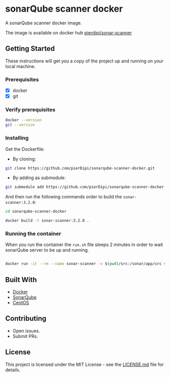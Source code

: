 # sonarQube scanner docker

A sonarQube scanner docker image.

The image is available on docker hub [pierdipi/sonar-scanner](https://hub.docker.com/r/pierdipi/sonar-scanner)

## Getting Started

These instructions will get you a copy of the project up and running on your local machine.

### Prerequisites

- [x] docker
- [x] git

### Verify prerequisites

```bash
docker --version
git --version
```

### Installing

Get the Dockerfile:

* By cloning: 
```bash 
git clone https://github.com/pierDipi/sonarqube-scanner-docker.git
```
* By adding as submodule:
```bash 
git submodule add https://github.com/pierDipi/sonarqube-scanner-docker.git
```
And then run the following commands order to build the `sonar-scanner:3.2.0`:

```bash
cd sonarqube-scanner-docker

docker build -t sonar-scanner:3.2.0 .
```

### Running the container

When you run the container the `run.sh` file sleeps 2 minutes 
in order to wait sonarQube server to be up and running.

```bash

docker run -it --rm --name sonar-scanner -v $(pwd)/src:/sonar/app/src sonar-scanner:3.2.0

```

## Built With

* [Docker](https://www.docker.com/)
* [SonarQube](https://www.sonarqube.org/)
* [CentOS](https://www.centos.org/)

## Contributing

* Open issues.
* Submit PRs.

## License

This project is licensed under the MIT License - see the [LICENSE.md](LICENSE.md) file for details.


